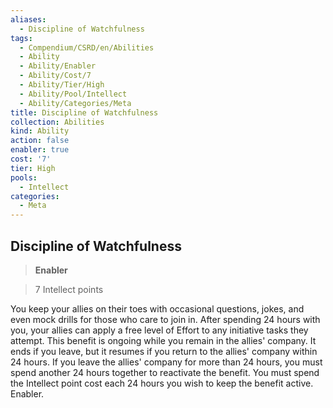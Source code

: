 ```yaml
---
aliases:
  - Discipline of Watchfulness
tags:
  - Compendium/CSRD/en/Abilities
  - Ability
  - Ability/Enabler
  - Ability/Cost/7
  - Ability/Tier/High
  - Ability/Pool/Intellect
  - Ability/Categories/Meta
title: Discipline of Watchfulness
collection: Abilities
kind: Ability
action: false
enabler: true
cost: '7'
tier: High
pools:
  - Intellect
categories:
  - Meta
---
```

## Discipline of Watchfulness    
>**Enabler**    
>7 Intellect points  
    
You keep your allies on their toes with occasional questions, jokes, and even mock drills for those who care to join in. After spending 24 hours with you, your allies can apply a free level of Effort to any initiative tasks they attempt. This benefit is ongoing while you remain in the allies' company. It ends if you leave, but it resumes if you return to the allies' company within 24 hours. If you leave the allies' company for more than 24 hours, you must spend another 24 hours together to reactivate the benefit. You must spend the Intellect point cost each 24 hours you wish to keep the benefit active. Enabler.